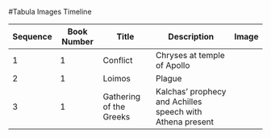 #Tabula Images Timeline




| Sequence  | Book Number  |  Title | Description  |  Image |
|---|---|---|---|---|
| 1  | 1  | Conflict  | Chryses at temple of Apollo  |   |
| 2  | 1  | Loimos  | Plague  |   |
| 3  | 1  | Gathering of the Greeks  | Kalchas’ prophecy and Achilles speech with Athena present  |   |
